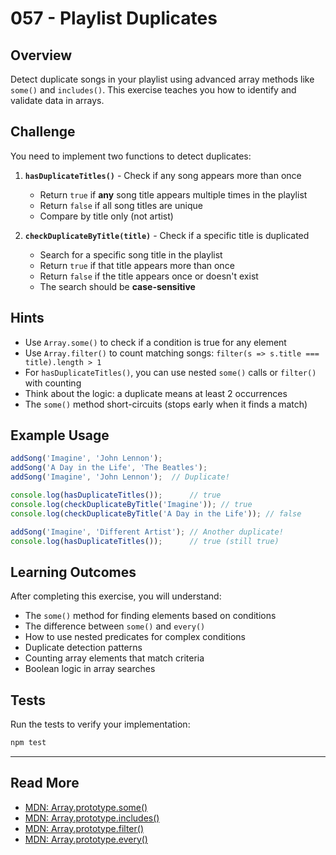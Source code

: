 # 057 - Playlist Duplicates

## Overview

Detect duplicate songs in your playlist using advanced array methods like `some()` and `includes()`. This exercise teaches you how to identify and validate data in arrays.

## Challenge

You need to implement two functions to detect duplicates:

1. **`hasDuplicateTitles()`** - Check if any song appears more than once
   - Return `true` if **any** song title appears multiple times in the playlist
   - Return `false` if all song titles are unique
   - Compare by title only (not artist)

2. **`checkDuplicateByTitle(title)`** - Check if a specific title is duplicated
   - Search for a specific song title in the playlist
   - Return `true` if that title appears more than once
   - Return `false` if the title appears once or doesn't exist
   - The search should be **case-sensitive**

## Hints

- Use `Array.some()` to check if a condition is true for any element
- Use `Array.filter()` to count matching songs: `filter(s => s.title === title).length > 1`
- For `hasDuplicateTitles()`, you can use nested `some()` calls or `filter()` with counting
- Think about the logic: a duplicate means at least 2 occurrences
- The `some()` method short-circuits (stops early when it finds a match)

## Example Usage

```javascript
addSong('Imagine', 'John Lennon');
addSong('A Day in the Life', 'The Beatles');
addSong('Imagine', 'John Lennon');  // Duplicate!

console.log(hasDuplicateTitles());      // true
console.log(checkDuplicateByTitle('Imagine')); // true
console.log(checkDuplicateByTitle('A Day in the Life')); // false

addSong('Imagine', 'Different Artist'); // Another duplicate!
console.log(hasDuplicateTitles());      // true (still true)
```

## Learning Outcomes

After completing this exercise, you will understand:
- The `some()` method for finding elements based on conditions
- The difference between `some()` and `every()`
- How to use nested predicates for complex conditions
- Duplicate detection patterns
- Counting array elements that match criteria
- Boolean logic in array searches

## Tests

Run the tests to verify your implementation:

```bash
npm test
```

---

## Read More

- [MDN: Array.prototype.some()](https://developer.mozilla.org/en-US/docs/Web/JavaScript/Reference/Global_Objects/Array/some)
- [MDN: Array.prototype.includes()](https://developer.mozilla.org/en-US/docs/Web/JavaScript/Reference/Global_Objects/Array/includes)
- [MDN: Array.prototype.filter()](https://developer.mozilla.org/en-US/docs/Web/JavaScript/Reference/Global_Objects/Array/filter)
- [MDN: Array.prototype.every()](https://developer.mozilla.org/en-US/docs/Web/JavaScript/Reference/Global_Objects/Array/every)
